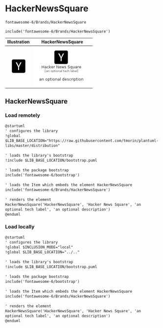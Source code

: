 # HackerNewsSquare


```text
fontawesome-6/Brands/HackerNewsSquare
```

```text
include('fontawesome-6/Brands/HackerNewsSquare')
```



| Illustration | HackerNewsSquare |
| :---: | :---: |
| ![illustration for Illustration](../../fontawesome-6/Brands/HackerNewsSquare.png) | ![illustration for HackerNewsSquare](../../fontawesome-6/Brands/HackerNewsSquare.Local.png) |




## HackerNewsSquare

### Load remotely
```plantuml
@startuml
' configures the library
!global $LIB_BASE_LOCATION="https://raw.githubusercontent.com/tmorin/plantuml-libs/master/distribution"

' loads the library's bootstrap
!include $LIB_BASE_LOCATION/bootstrap.puml

' loads the package bootstrap
include('fontawesome-6/bootstrap')

' loads the Item which embeds the element HackerNewsSquare
include('fontawesome-6/Brands/HackerNewsSquare')

' renders the element
HackerNewsSquare('HackerNewsSquare', 'Hacker News Square', 'an optional tech label', 'an optional description')
@enduml
```

### Load locally
```plantuml
@startuml
' configures the library
!global $INCLUSION_MODE="local"
!global $LIB_BASE_LOCATION="../.."

' loads the library's bootstrap
!include $LIB_BASE_LOCATION/bootstrap.puml

' loads the package bootstrap
include('fontawesome-6/bootstrap')

' loads the Item which embeds the element HackerNewsSquare
include('fontawesome-6/Brands/HackerNewsSquare')

' renders the element
HackerNewsSquare('HackerNewsSquare', 'Hacker News Square', 'an optional tech label', 'an optional description')
@enduml
```

